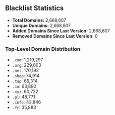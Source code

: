 ## Blacklist Statistics

- **Total Domains:** 2,668,607
- **Unique Domains:** 2,668,607
- **Added Domains Since Last Version:** 2,668,607
- **Removed Domains Since Last Version:** 0

### Top-Level Domain Distribution

-  `.com`: 1,219,297
-  `.org`: 229,003
-  `.net`: 170,192
-  `.shop`: 74,914
-  `.top`: 65,314
-  `.io`: 63,890
-  `.xyz`: 60,722
-  `.pl`: 48,771
-  `.info`: 43,846
-  `.fr`: 35,883
